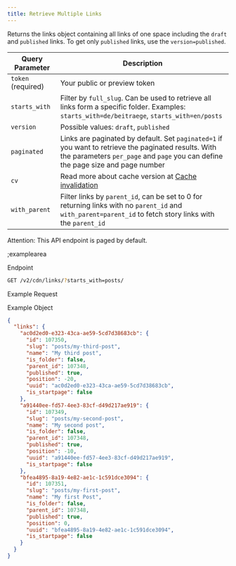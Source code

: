```yaml
---
title: Retrieve Multiple Links
---
```


Returns the links object containing all links of one space including the `draft` and `published` links. To get only `published` links, use the `version=published`.

| Query Parameter           | Description          |
|---------------------|----------------------|
| `token` (required) | Your public or preview token |
| `starts_with` | Filter by `full_slug`. Can be used to retrieve all links form a specific folder. Examples: `starts_with=de/beitraege`, `starts_with=en/posts` | 
| `version` | Possible values: `draft`, `published` |
| `paginated` | Links are paginated by default. Set `paginated=1` if you want to retrieve the paginated results. With the parameters `per_page` and `page` you can define the page size and page number |
| `cv` | Read more about cache version at [Cache invalidation](#topics/cache-invalidation) |
| `with_parent` | Filter links by `parent_id`, can be set to 0 for returning links with no `parent_id` and `with_parent=parent_id` to fetch story links with the `parent_id` |

Attention: This API endpoint is paged by default. 

;examplearea

Endpoint

```bash
GET /v2/cdn/links/?starts_with=posts/
```

Example Request

<RequestExample url="https://api.storyblok.com/v2/cdn/links/?starts_with=posts/&token=ask9soUkv02QqbZgmZdeDAtt"></RequestExample>

Example Object 

```json
{
  "links": {
    "ac0d2ed0-e323-43ca-ae59-5cd7d38683cb": {
      "id": 107350,
      "slug": "posts/my-third-post",
      "name": "My third post",
      "is_folder": false,
      "parent_id": 107348,
      "published": true,
      "position": -20,
      "uuid": "ac0d2ed0-e323-43ca-ae59-5cd7d38683cb",
      "is_startpage": false
    },
    "a91440ee-fd57-4ee3-83cf-d49d217ae919": {
      "id": 107349,
      "slug": "posts/my-second-post",
      "name": "My second post",
      "is_folder": false,
      "parent_id": 107348,
      "published": true,
      "position": -10,
      "uuid": "a91440ee-fd57-4ee3-83cf-d49d217ae919",
      "is_startpage": false
    },
    "bfea4895-8a19-4e82-ae1c-1c591dce3094": {
      "id": 107351,
      "slug": "posts/my-first-post",
      "name": "My first Post",
      "is_folder": false,
      "parent_id": 107348,
      "published": true,
      "position": 0,
      "uuid": "bfea4895-8a19-4e82-ae1c-1c591dce3094",
      "is_startpage": false
    }
  }
}
```
